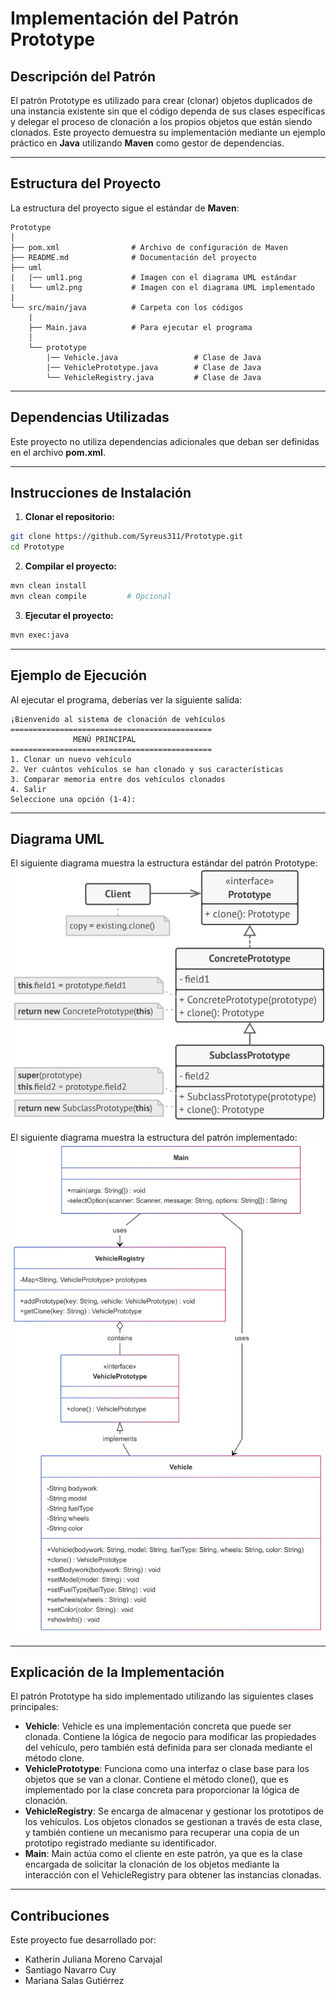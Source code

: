 # Implementación del Patrón Prototype

## Descripción del Patrón

El patrón Prototype es utilizado para crear (clonar) objetos duplicados de una instancia existente sin que el código dependa de sus clases específicas y delegar el proceso de clonación a
los propios objetos que están siendo clonados. Este proyecto demuestra su implementación mediante un ejemplo práctico en **Java** utilizando **Maven** como gestor de dependencias.

---

## Estructura del Proyecto
La estructura del proyecto sigue el estándar de **Maven**:

```
Prototype
│
├── pom.xml                # Archivo de configuración de Maven
├── README.md              # Documentación del proyecto
├── uml                    
|   |── uml1.png           # Imagen con el diagrama UML estándar
|   └── uml2.png           # Imagen con el diagrama UML implementado
|
└── src/main/java          # Carpeta con los códigos
    |
    ├── Main.java          # Para ejecutar el programa
    │
    └── prototype
        |── Vehicle.java                 # Clase de Java
        |── VehiclePrototype.java        # Clase de Java
        └── VehicleRegistry.java         # Clase de Java
```

---

## Dependencias Utilizadas
Este proyecto no utiliza dependencias adicionales que deban ser definidas en el archivo **pom.xml**.

---

## Instrucciones de Instalación

1. **Clonar el repositorio:**
```bash
git clone https://github.com/Syreus311/Prototype.git
cd Prototype
```

2. **Compilar el proyecto:**
```bash
mvn clean install
mvn clean compile         # Opcional
```

3. **Ejecutar el proyecto:**
```bash
mvn exec:java
```

---

## Ejemplo de Ejecución
Al ejecutar el programa, deberías ver la siguiente salida:

```
¡Bienvenido al sistema de clonación de vehículos
=============================================
              MENÚ PRINCIPAL
=============================================
1. Clonar un nuevo vehículo
2. Ver cuántos vehículos se han clonado y sus características
3. Comparar memoria entre dos vehículos clonados
4. Salir
Seleccione una opción (1-4):
```
---

## Diagrama UML

El siguiente diagrama muestra la estructura estándar del patrón Prototype:
![Diagrama UML](uml1.png)

El siguiente diagrama muestra la estructura del patrón implementado:
![Diagrama UML](uml2.png)

---

## Explicación de la Implementación
El patrón Prototype ha sido implementado utilizando las siguientes clases principales:
- **Vehicle**: Vehicle es una implementación concreta que puede ser clonada. Contiene la lógica de negocio para modificar las propiedades del vehículo, pero también está definida para ser clonada mediante el método clone.
- **VehiclePrototype**: Funciona como una interfaz o clase base para los objetos que se van a clonar. Contiene el método clone(), que es implementado por la clase concreta para proporcionar la lógica de clonación.
- **VehicleRegistry**: Se encarga de almacenar y gestionar los prototipos de los vehículos. Los objetos clonados se gestionan a través de esta clase, y también contiene un mecanismo para recuperar una copia de un prototipo registrado mediante su identificador.
- **Main**: Main actúa como el cliente en este patrón, ya que es la clase encargada de solicitar la clonación de los objetos mediante la interacción con el VehicleRegistry para obtener las instancias clonadas.

---

## Contribuciones
Este proyecto fue desarrollado por:
- Katherin Juliana Moreno Carvajal
- Santiago Navarro Cuy
- Mariana Salas Gutiérrez
